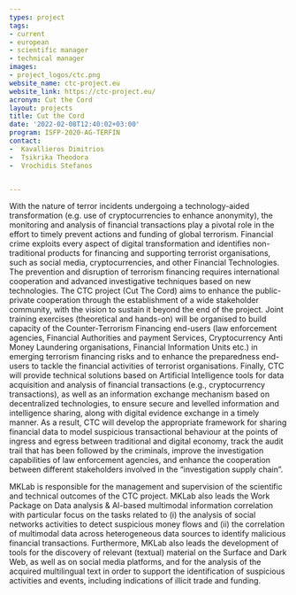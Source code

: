 ```yaml
---
types: project
tags:
- current 
- european
- scientific manager
- technical manager
images:
- project_logos/ctc.png
website_name: ctc-project.eu
website_link: https://ctc-project.eu/
acronym: Cut the Cord
layout: projects
title: Cut the Cord
date: '2022-02-08T12:40:02+03:00'
program: ISFP-2020-AG-TERFIN
contact: 
-  Kavallieros Dimitrios
-  Tsikrika Theodora
-  Vrochidis Stefanos


---
```

<p>With the nature of terror incidents undergoing a technology-aided transformation (e.g. use of cryptocurrencies to enhance anonymity), the monitoring and analysis of financial transactions play a pivotal role in the effort to timely prevent actions and funding of global terrorism. Financial crime exploits every aspect of digital transformation and identifies non-traditional products for financing and supporting terrorist organisations, such as social media, cryptocurrencies, and other Financial Technologies. The prevention and disruption of terrorism financing requires international cooperation and advanced investigative techniques based on new technologies. The CTC project (Cut The Cord) aims to enhance the public-private cooperation through the establishment of a wide stakeholder community, with the vision to sustain it beyond the end of the project. Joint training exercises (theoretical and hands-on) will be organised to build capacity of the Counter-Terrorism Financing end-users (law enforcement agencies, Financial Authorities and payment Services, Cryptocurrency Anti Money Laundering organisations, Financial Information Units etc.) in emerging terrorism financing risks and to enhance the preparedness end-users to tackle the financial activities of terrorist organisations. Finally, CTC will provide technical solutions based on Artificial Intelligence tools for data acquisition and analysis of financial transactions (e.g., cryptocurrency transactions), as well as an information exchange mechanism based on decentralized technologies, to ensure secure and levelled information and intelligence sharing, along with digital evidence exchange in a timely manner. As a result, CTC will develop the appropriate framework for sharing financial data to model suspicious transactional behaviour at the points of ingress and egress between traditional and digital economy, track the audit trail that has been followed by the criminals, improve the investigation capabilities of law enforcement agencies, and enhance the cooperation between different stakeholders involved in the “investigation supply chain”.</p>
<p>MKLab is responsible for the management and supervision of the scientific and technical outcomes of the CTC project. MKLab also leads the Work Package on Data analysis & AI-based multimodal information correlation with particular focus on the tasks related to (i) the analysis of social networks activities to detect suspicious money flows and (ii) the correlation of multimodal data across heterogeneous data sources to identify malicious financial transactions. Furthermore, MKLab also leads the development of tools for the discovery of relevant (textual) material on the Surface and Dark Web, as well as on social media platforms, and for the analysis of the acquired multilingual text in order to support the identification of suspicious activities and events, including indications of illicit trade and funding.</p>
